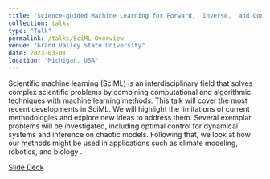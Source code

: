 ```yaml
---
title: "Science-guided Machine Learning for Forward,  Inverse,  and Control Problems"
collection: talks
type: "Talk"
permalink: /talks/SciML-Overview
venue: "Grand Valley State University"
date: 2023-03-01
location: "Michigan, USA"
---
```


Scientific machine learning (SciML) is an interdisciplinary field that solves complex scientific problems by combining computational and algorithmic techniques with machine learning methods. This talk will cover the most recent developments in SciML. We will highlight the limitations of current methodologies and explore new ideas to address them. Several exemplar problems will be investigated, including optimal control for dynamical systems and inference on chaotic models. Following that, we look at how our methods might be used in applications such as climate modeling, robotics, and biology .

[Slide Deck](https://people.cs.vt.edu/sarshar/talks/gvsu/) 
